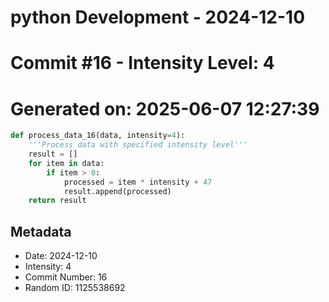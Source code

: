 ﻿# python Development - 2024-12-10
# Commit #16 - Intensity Level: 4
# Generated on: 2025-06-07 12:27:39
```python
def process_data_16(data, intensity=4):
    '''Process data with specified intensity level'''
    result = []
    for item in data:
        if item > 0:
            processed = item * intensity + 47
            result.append(processed)
    return result
```
## Metadata
- Date: 2024-12-10
- Intensity: 4
- Commit Number: 16
- Random ID: 1125538692
